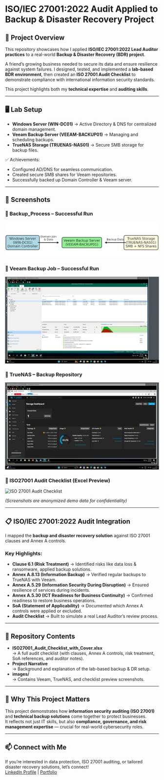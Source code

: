 # ISO/IEC 27001:2022 Audit Applied to Backup & Disaster Recovery Project   

## 📌 Project Overview  
This repository showcases how I applied **ISO/IEC 27001:2022 Lead Auditor practices** to a real-world **Backup & Disaster Recovery (BDR) project**.  

A friend’s growing business needed to secure its data and ensure resilience against system failures. I designed, tested, and implemented a **lab-based BDR environment**, then created an **ISO 27001 Audit Checklist** to demonstrate compliance with international information security standards.  

This project highlights both my **technical expertise** and **auditing skills**.  

---

## 🖥️ Lab Setup  
- **Windows Server (WIN-DC01)** → Active Directory & DNS for centralized domain management.  
- **Veeam Backup Server (VEEAM-BACKUP01)** → Managing and scheduling backups.  
- **TrueNAS Storage (TRUENAS-NAS01)** → Secure SMB storage for backup files.  

✅ Achievements:  
- Configured AD/DNS for seamless communication.  
- Created secure SMB shares for Veeam repositories.  
- Successfully backed up Domain Controller & Veeam server.  

---

## 📸 Screenshots  

### 🔹 Backup_Process – Successful Run  
![Backup_Process.png](Backup_Process.png.jpeg)  

### 🔹 Veeam Backup Job – Successful Run  
![Veeam Backup Screenshot](veeam-backup-success.png.jpg)  

### 🔹 TrueNAS – Backup Repository  
![TrueNAS Storage Screenshot](truenas-repo.png.jpeg)  

### 🔹 ISO27001 Audit Checklist (Excel Preview)  
![ISO 27001 Audit Checklist](images/audit-checklist-preview.png)  

*(Screenshots are anonymized demo data for confidentiality)*  

---

## 📋 ISO/IEC 27001:2022 Audit Integration  
I mapped the **backup and disaster recovery solution** against ISO 27001 clauses and Annex A controls.  

### Key Highlights:  
- **Clause 6.1 (Risk Treatment)** → Identified risks like data loss & ransomware, applied backup solutions.  
- **Annex A.8.13 (Information Backup)** → Verified regular backups to TrueNAS with Veeam.  
- **Annex A.5.29 (Information Security During Disruption)** → Ensured resilience of services during incidents.  
- **Annex A.5.30 (ICT Readiness for Business Continuity)** → Confirmed readiness to restore business operations.  
- **SoA (Statement of Applicability)** → Documented which Annex A controls were applied or excluded.  
- **Audit Checklist** → Built to simulate a real Lead Auditor’s review process.   

---

## 📂 Repository Contents  
- **ISO27001_Audit_Checklist_with_Cover.xlsx**  
  → A full audit checklist (with clauses, Annex A controls, risk treatment, SoA references, and auditor notes).  
- **Project Narrative**  
  → Background and explanation of the lab-based backup & DR setup.  
- **images/**  
  → Contains Veeam, TrueNAS, and checklist preview screenshots.  

---

## 🚀 Why This Project Matters  
This project demonstrates how **information security auditing (ISO 27001)** and **technical backup solutions** come together to protect businesses.  
It reflects not just IT skills, but also **compliance, governance, and risk management expertise** — crucial for real-world cybersecurity roles.  

---

## 📫 Connect with Me  
If you’re interested in data protection, ISO 27001 auditing, or tailored disaster recovery solutions, let’s connect!  
[LinkedIn Profile](#) | [Portfolio](#)
